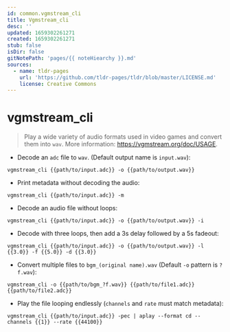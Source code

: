 ```yaml
---
id: common.vgmstream_cli
title: Vgmstream_cli
desc: ''
updated: 1659302261271
created: 1659302261271
stub: false
isDir: false
gitNotePath: 'pages/{{ noteHiearchy }}.md'
sources:
  - name: tldr-pages
    url: 'https://github.com/tldr-pages/tldr/blob/master/LICENSE.md'
    license: Creative Commons
---
```

# vgmstream_cli

> Play a wide variety of audio formats used in video games and convert them into `wav`.
> More information: <https://vgmstream.org/doc/USAGE>.

- Decode an `adc` file to `wav`. (Default output name is `input.wav`):

`vgmstream_cli {{path/to/input.adc}} -o {{path/to/output.wav}}`

- Print metadata without decoding the audio:

`vgmstream_cli {{path/to/input.adc}} -m`

- Decode an audio file without loops:

`vgmstream_cli {{path/to/input.adc}} -o {{path/to/output.wav}} -i`

- Decode with three loops, then add a 3s delay followed by a 5s fadeout:

`vgmstream_cli {{path/to/input.adc}} -o {{path/to/output.wav}} -l {{3.0}} -f {{5.0}} -d {{3.0}}`

- Convert multiple files to `bgm_(original name).wav` (Default `-o` pattern is `?f.wav`):

`vgmstream_cli -o {{path/to/bgm_?f.wav}} {{path/to/file1.adc}} {{path/to/file2.adc}}`

- Play the file looping endlessly (`channels` and `rate` must match metadata):

`vgmstream_cli {{path/to/input.adc}} -pec | aplay --format cd --channels {{1}} --rate {{44100}}`

